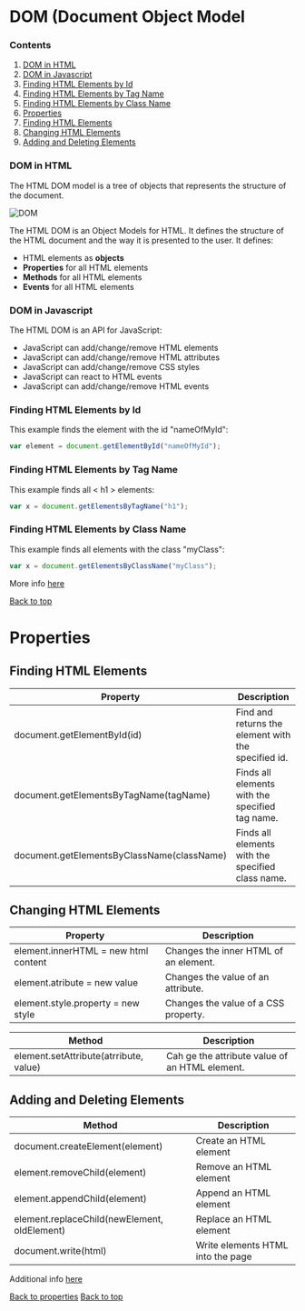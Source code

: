 # DOM (Document Object Model

### Contents

1. [DOM in HTML](#DOM-in-HTML)
2. [DOM in Javascript](#DOM-in-Javascript)
3. [Finding HTML Elements by Id](#Finding-HTML-Elements-by-Id)
4. [Finding HTML Elements by Tag Name](#Finding-HTML-Elements-by-Tag-Name)
5. [Finding HTML Elements by Class Name](#Finding-HTML-Elements-by-Class-Name)
6. [Properties](#Properties)
7. [Finding HTML Elements](#Finding-HTML-Elements)
8. [Changing HTML Elements](#Changing-HTML-Elements)
9. [Adding and Deleting Elements](#Adding-and-Deleting-Elements)

### DOM in HTML

The HTML DOM model is a tree of objects that represents the structure of the document.

![DOM](https://www.w3schools.com/whatis/img_htmltree.gif)

The HTML DOM is an Object Models for HTML. It defines the structure of the HTML document and the way it is presented to the user. It defines:

- HTML elements as **objects**
- **Properties** for all HTML elements
- **Methods** for all HTML elements
- **Events** for all HTML elements

### DOM in Javascript

The HTML DOM is an API for JavaScript:

- JavaScript can add/change/remove HTML elements
- JavaScript can add/change/remove HTML attributes
- JavaScript can add/change/remove CSS styles
- JavaScript can react to HTML events
- JavaScript can add/change/remove HTML events

### Finding HTML Elements by Id

This example finds the element with the id "nameOfMyId":

```javascript
var element = document.getElementById("nameOfMyId");
```

### Finding HTML Elements by Tag Name

This example finds all < h1 > elements:

```javascript
var x = document.getElementsByTagName("h1");
```

### Finding HTML Elements by Class Name

This example finds all elements with the class "myClass":

```javascript
var x = document.getElementsByClassName("myClass");
```

More info [here](https://www.w3schools.com/js/js_htmldom.asp)

[Back to top](#contents)

# Properties

## Finding HTML Elements

| Property                                   | Description                                         |
| ------------------------------------------ | --------------------------------------------------- |
| document.getElementById(id)                | Find and returns the element with the specified id. |
| document.getElementsByTagName(tagName)     | Finds all elements with the specified tag name.     |
| document.getElementsByClassName(className) | Finds all elements with the specified class name.   |

## Changing HTML Elements

| Property                             | Description                           |
| ------------------------------------ | ------------------------------------- |
| element.innerHTML = new html content | Changes the inner HTML of an element. |
| element.atribute = new value         | Changes the value of an attribute.    |
| element.style.property = new style   | Changes the value of a CSS property.  |

| Method                                 | Description                                    |
| -------------------------------------- | ---------------------------------------------- |
| element.setAttribute(atrribute, value) | Cah ge the attribute value of an HTML element. |

## Adding and Deleting Elements

| Method                                       | Description                       |
| -------------------------------------------- | --------------------------------- |
| document.createElement(element)              | Create an HTML element            |
| element.removeChild(element)                 | Remove an HTML element            |
| element.appendChild(element)                 | Append an HTML element            |
| element.replaceChild(newElement, oldElement) | Replace an HTML element           |
| document.write(html)                         | Write elements HTML into the page |

Additional info [here](https://www.w3schools.com/js/js_htmldom_document.asp)

[Back to properties](#Properties)
[Back to top](#contents)
